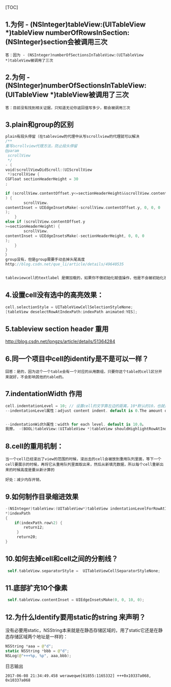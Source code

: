 [TOC]
## 1.为何 - (NSInteger)tableView:(UITableView *)tableView numberOfRowsInSection:(NSInteger)section会被调用三次

```
答：因为 - (NSInteger)numberOfSectionsInTableView:(UITableView *)tableView被调用了三次
```

## 2.为何 - (NSInteger)numberOfSectionsInTableView:(UITableView *)tableView被调用了三次
```
答：目前没有找到相关证据，只知道无论你返回值写多少，都会被调用三次
```
## 3.plain和group的区别
```swift
plain有段头停留（在tableview的代理中从写scrollview的代理就可以解决
/**
重写scrollview代理方法，防止段头停留
@param
 scrollView
 */
- (
void)scrollViewDidScroll:(UIScrollView
 *)scrollView {
CGFloat sectionHeaderHeight = 30
;
    
if (scrollView.contentOffset.y<=sectionHeaderHeight&&scrollView.contentOffset.y>=0
) {
        scrollView.
contentInset = UIEdgeInsetsMake(-scrollView.contentOffset.y, 0, 0, 0
);
    } 
else if (scrollView.contentOffset.y
>=sectionHeaderHeight) {
        scrollView.
contentInset = UIEdgeInsetsMake(-sectionHeaderHeight, 0, 0, 0
);
    }
}
）
group没有，但是group需要手动去掉头尾高度
http://blog.csdn.net/que_li/article/details/49640535


tableviewcell的textlabel 是懒加载的，如果你不做初始化赋值操作，他是不会被初始化添加到view上的
```
## 4.设置cell没有选中的高亮效果：
```swift
cell.selectionStyle = UITableViewCellSelectionStyleNone;
[tableView deselectRowAtIndexPath:indexPath animated:YES];
```
## 5.tableview section header 重用
http://blog.csdn.net/longzs/article/details/51364284

## 6.同一个项目中cell的identify是不是可以一样？
```
回答：是的，因为这个一个table会有一个对应的从用数组，只要你这个table的cell区分开来就好，不会影响其他的table的。
```

## 7.indentationWidth 作用
```swift
cell.indentationLevel = 10; // 设置cell的文字靠左边的距离，10*默认的10，也就是100，
--indentationLevel属性：adjust content indent. default is 0.The amount of indentation is equal to theindentation level multiplied by the value in theindentationWidth property。即indentation = indentationLevel * indentationWidth；


--indentationWidth属性：width for each level. default is 10.0。
我擦， -(BOOL)tableView:(UITableView *)tableView shouldHighlightRowAtIndexPath:(NSIndexPath *)indexPath 会导致didSelectRowAtIndexPath无用
```

## 8.cell的重用机制：
```
当一个cell已经滚出了view的范围的时候，滚出去的cell会被放到重用队列里面，等下一个cell要展示的时候，再将它从重用队列里面取出来，然后从新填充数据，所以每个cell重新出来的时候高度是要从新计算的

好处：减少内存开销，

```

## 9.如何制作目录缩进效果
```swift
-(NSInteger)tableView:(UITableView*)tableView indentationLevelForRowAtIndexPath:(NSIndexPath
*)indexPath
{
    if(indexPath.row%2) {     
        return12;
     }
     return20;
}

```
## 10.如何去掉cell和cell之间的分割线？
```swift
 self.tableView.separatorStyle =  UITableViewCellSeparatorStyleNone;
```
## 11.底部扩充10个像素
```swift
 self.tableView.contentInset = UIEdgeInsetsMake(0, 0, 10, 0);
```

## 12.为什么Identify要用static的string 来声明？
没有必要用static，NSString本来就是在静态存储区域的，用了static它还是在静态存储区域两个地址是一样的：

```swift
NSString *aaa = @"d";
static NSString *bbb = @"d";
NSLog(@"+++%p, %p", aaa,bbb);
```
日志输出
```log
2017-06-08 21:34:49.458 weraweqwe[61855:1165332] +++0x10337a068, 0x10337a068
```




